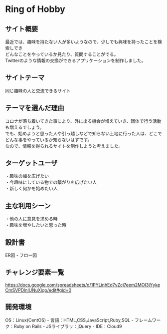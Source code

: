 # Ring of Hobby  

## サイト概要  

最近では、趣味を持たない人が多いようなので、少しでも興味を持ったことを検索しでき  
どんなことをやっているか見たり、質問することがでる。    
Twitterのような情報の交換ができるアプリケーションを制作しました。  

## サイトテーマ  

同じ趣味の人と交流できるサイト  

## テーマを選んだ理由

コロナが落ち着いてきた事により、外に出る機会が増えていき、団体で行う活動も増えるでしょう。  
でも、始めようと思った人や引っ越しなどで知らない土地に行った人は、どこでどんな事をやっているか知らないはずです。  
なので、情報を得られるサイトを制作しようと考えました。  

## ターゲットユーザ  

・趣味の幅を広げたい  
・今趣味にしている物での繋がりを広げたい人  
・新しく何かを始めたい人  

## 主な利用シーン  

・他の人に意見を求める時  
・趣味を増やしたいと思った時  

## 設計書  

ER図・フロー図  

## チャレンジ要素一覧  

https://docs.google.com/spreadsheets/d/1PYLinhEd7vZcj7eem2MOI3jYykeCmSVPDlnIUNuXiqo/edit#gid=0  

## 開発環境  

OS：Linux(CentOS) - 言語：HTML,CSS,JavaScript,Ruby,SQL - フレームワーク：Ruby on Rails - JSライブラリ：jQuery - IDE：Cloud9  
